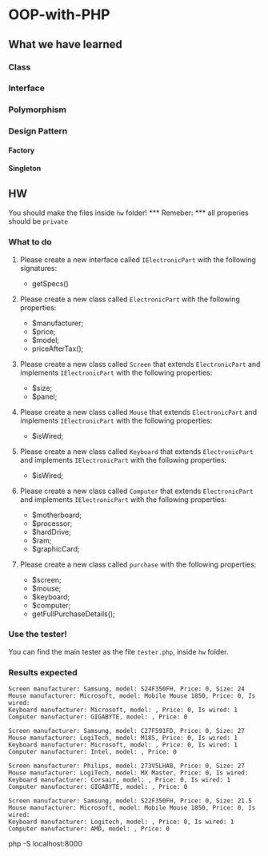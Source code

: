 # OOP-with-PHP

## What we have learned
### Class

### Interface

### Polymorphism

### Design Pattern
#### Factory

#### Singleton

## HW
You should make the files inside `hw` folder!
*** Remeber: *** all properies should be `private`
### What to do
1. Please create a new interface called `IElectronicPart` with the following signatures:
    * getSpecs()

2. Please create a new class called `ElectronicPart` with the following properties:
    * $manufacturer;
    * $price;
    * $model;
    * priceAfterTax();

3. Please create a new class called `Screen` that extends `ElectronicPart` and implements `IElectronicPart` with the following properties:
    * $size;
    * $panel;

4. Please create a new class called `Mouse` that extends `ElectronicPart` and implements `IElectronicPart` with the following properties:
    * $isWired;

5. Please create a new class called `Keyboard` that extends `ElectronicPart` and implements `IElectronicPart` with the following properties:
    * $isWired;

6. Please create a new class called `Computer` that extends `ElectronicPart` and implements `IElectronicPart` with the following properties:
    * $motherboard;
    * $processor;
    * $hardDrive;
    * $ram;
    * $graphicCard;

7. Please create a new class called `purchase` with the following properties:
    * $screen;
    * $mouse;
    * $keyboard;
    * $computer;
    * getFullPurchaseDetails();

### Use the tester!
You can find the main tester as the file `tester.php`, inside `hw` folder.

### Results expected
```
Screen manufacturer: Samsung, model: S24F350FH, Price: 0, Size: 24
Mouse manufacturer: Microsoft, model: Mobile Mouse 1850, Price: 0, Is wired: 
Keyboard manufacturer: Microsoft, model: , Price: 0, Is wired: 1
Computer manufacturer: GIGABYTE, model: , Price: 0

Screen manufacturer: Samsung, model: C27F591FD, Price: 0, Size: 27
Mouse manufacturer: LogiTech, model: M185, Price: 0, Is wired: 1
Keyboard manufacturer: Microsoft, model: , Price: 0, Is wired: 1
Computer manufacturer: Intel, model: , Price: 0

Screen manufacturer: Philips, model: 273V5LHAB, Price: 0, Size: 27
Mouse manufacturer: LogiTech, model: MX Master, Price: 0, Is wired: 
Keyboard manufacturer: Corsair, model: , Price: 0, Is wired: 1
Computer manufacturer: GIGABYTE, model: , Price: 0

Screen manufacturer: Samsung, model: S22F350FH, Price: 0, Size: 21.5
Mouse manufacturer: Microsoft, model: Mobile Mouse 1850, Price: 0, Is wired: 
Keyboard manufacturer: Logitech, model: , Price: 0, Is wired: 1
Computer manufacturer: AMD, model: , Price: 0

```

php -S localhost:8000